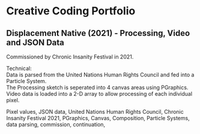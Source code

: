 # Creative Coding Portfolio


## Displacement Native (2021) - Processing, Video and JSON Data 

Commissioned by Chronic Insanity Festival in 2021.<br>

Technical:<br>
Data is parsed from the United Nations Human Rights Council and fed into a Particle System. <br>
The Processing sketch is seperated into 4 canvas areas using PGraphics.<br>
Video data is loaded into a 2-D array to allow processing of each individual pixel. <br>

Pixel values, JSON data, United Nations Human Rights Council, Chronic Insanity Festival 2021, PGraphics, Canvas, Composition, Particle Systems, data parsing, commission, continuation, 
